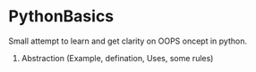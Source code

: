 # PythonBasics

Small attempt to learn and get clarity on OOPS oncept in python. 

1. Abstraction (Example, defination, Uses, some rules)
